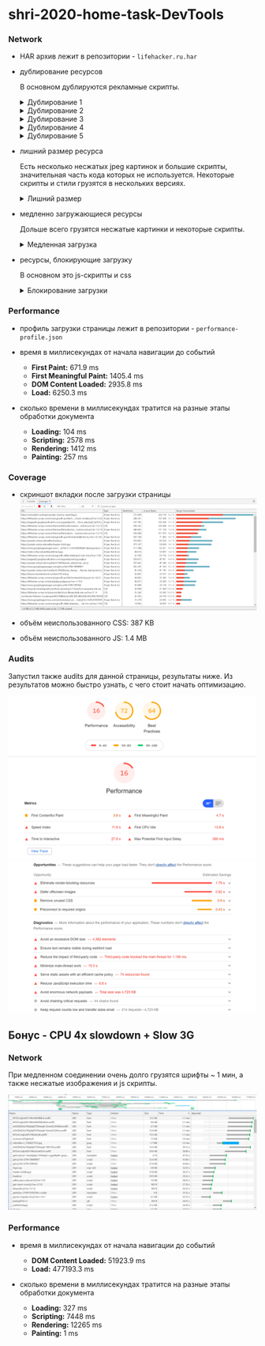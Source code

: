 # shri-2020-home-task-DevTools

### Network

- HAR архив лежит в репозитории - `lifehacker.ru.har`

- дублирование ресурсов

  В основном дублируются рекламные скрипты.

  <details>
  <summary>Дублирование 1</summary>

  ![](img/repeated_1.png)
  </details>

  <details>
  <summary>Дублирование 2</summary>

  ![](img/repeated_2.png)
  </details>

  <details>
  <summary>Дублирование 3</summary>

  ![](img/repeated_3.png)
  </details>

  <details>
  <summary>Дублирование 4</summary>

  ![](img/repeated_4.png)
  </details>

  <details>

  <summary>Дублирование 5</summary>

  ![](img/repeated_5.png)
  </details>


- лишний размер ресурса

  Есть несколько несжатых jpeg картинок и большие скрипты, значительная часть кода которых не используется. Некоторые скрипты и стили грузятся в нескольких версиях.

  <details>
  <summary>Лишний размер</summary>

  ![](img/big_size.png)
  </details>


- медленно загружающиеся ресурсы

  Дольше всего грузятся несжатые картинки и некоторые скрипты.

  <details>
  <summary>Медленная загрузка</summary>

  ![](img/slow_loading.png)
  </details>

- ресурсы, блокирующие загрузку

  В основном это js-скрипты и css

  <details>
  <summary>Блокирование загрузки</summary>

  ![](img/block_loading.png)
  </details>


### Performance

- профиль загрузки страницы лежит в репозитории - `performance-profile.json`

- время в миллисекундах от начала навигации до событий
  - **First Paint:** 671.9 ms
  - **First Meaningful Paint:** 1405.4 ms
  - **DOM Content Loaded:** 2935.8 ms
  - **Load:** 6250.3 ms

- сколько времени в миллисекундах тратится на разные этапы обработки документа
  - **Loading:** 104 ms
  - **Scripting:** 2578 ms
  - **Rendering:** 1412 ms
  - **Painting:** 257 ms

### Coverage

- скриншот вкладки после загрузки страницы
![](img/coverage.png)

- объём неиспользованного CSS: 387 KB

- объём неиспользованного JS: 1.4 MB

### Audits

Запустил также audits для данной страницы, результаты ниже. Из результатов можно быстро узнать, с чего стоит начать оптимизацию.

![](img/audit_result.png)
![](img/audit_opportunities.png)

## Бонус - CPU 4x slowdown + Slow 3G

### Network

При медленном соединении очень долго грузятся шрифты ~ 1 мин, а также несжатые изображения и js скрипты.

![](img/bonus_screen.png)

### Performance

- время в миллисекундах от начала навигации до событий
  - **DOM Content Loaded:** 51923.9 ms
  - **Load:** 477193.3 ms

- сколько времени в миллисекундах тратится на разные этапы обработки документа
  - **Loading:** 327 ms
  - **Scripting:** 7448 ms
  - **Rendering:** 12265 ms
  - **Painting:** 1 ms
